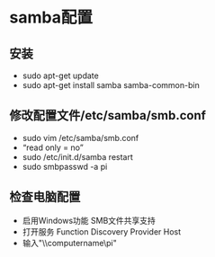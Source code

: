 # samba配置

## 安装

* sudo apt-get update
* sudo apt-get install samba samba-common-bin

## 修改配置文件/etc/samba/smb.conf

* sudo vim /etc/samba/smb.conf
* “read only = no”
* sudo /etc/init.d/samba restart
* sudo smbpasswd -a pi

## 检查电脑配置

* 启用Windows功能 SMB文件共享支持
* 打开服务 Function Discovery Provider Host
* 输入"\\\computername\pi"